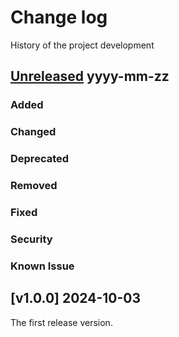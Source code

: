 # Change log
History of the project development

## [Unreleased] yyyy-mm-zz
### Added
### Changed
### Deprecated
### Removed
### Fixed
### Security
### Known Issue

## [v1.0.0] 2024-10-03
The first release version. 

[Unreleased]: https://github.com/suikan4github/rpp_driver/compare/v1.0.0...develop
